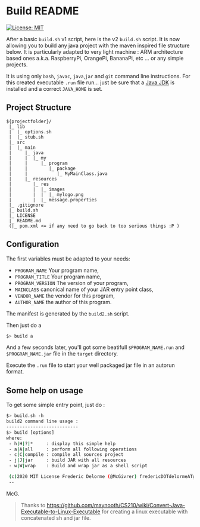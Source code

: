 # Build README

[![License: MIT](https://img.shields.io/badge/License-MIT-yellow.svg)](https://opensource.org/licenses/MIT)

After a basic `build.sh` v1 script, here is the v2 `build.sh` script. It is now allowing you to build any java project with
the maven inspired file structure below. It is particularly adapted to very light machine : ARM architecture based ones a.k.a. RaspberryPi, OrangePi, BananaPi, etc ... or any simple projects.

It is using only `bash`, `javac`, `java`,`jar` and `git` command line instructions.
For this created executable `.run` file run... just be sure that a [Java JDK](https://www.oracle.com/java/technologies/java-se-glance.html "Go to the Java source and choose your favorite flavour from 8 to 15 !") is installed and a correct `JAVA_HOME` is set.

## Project Structure

```text
${projectfolder}/
 |_ lib
 |  |_ options.sh
 |  |_ stub.sh
 |_ src
 |  |_ main
 |     |_ java
 |     |  |_ my
 |     |     |_ program
 |     |        |_ package
 |     |           |_ MyMainClass.java
 |     |_ resources
 |        |_ res
 |        |  |_ images
 |        |  |  |_ mylogo.png
 |        |  |_ message.properties
 |_ .gitignore
 |_ build.sh
 |_ LICENSE
 |_ README.md
 (|_ pom.xml <= if any need to go back to too serious things :P )
```

## Configuration

The first variables must be adapted to your needs:

- `PROGRAM_NAME` Your program name,
- `PROGRAM_TITLE` Your program name,
- `PROGRAM_VERSION` The version of your program,
- `MAINCLASS` canonical name of your JAR entry point class,
- `VENDOR_NAME` the vendor for this program,
- `AUTHOR_NAME` the author of this program.

The manifest is generated by the `build2.sh` script.

Then just do a

```bash
$> build a
```

And a few seconds later, you'll got some beatifull `$PROGRAM_NAME.run` and `$PROGRAM_NAME.jar` file in the `target` directory.

Execute the `.run` file to start your well packaged jar file in an autorun format.

## Some help on usage

To get some simple entry point, just do :

```bash
$> build.sh -h
build2 command line usage :
---------------------------
$> build [options]
where:
 - h|H|?|*     : display this simple help
 - a|A|all     : perform all following operations
 - c|C|compile : compile all sources project
 - j|J|jar     : build JAR with all resources
 - w|W|wrap    : Build and wrap jar as a shell script

 (c)2020 MIT License Frederic Delorme (@McGivrer) fredericDOTdelormeATgmailDOTcom
 --
```

McG.

> Thanks to https://github.com/maynooth/CS210/wiki/Convert-Java-Executable-to-Linux-Executable
> for creating a linux executable with concatenated sh and jar file.
